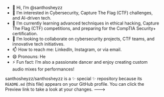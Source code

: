 
- 👋 Hi, I’m @santhosheyzz
- 👀 I’m interested in Cybersecurity, Capture The Flag (CTF) challenges, and AI-driven tech.
- 🌱 I’m currently learning advanced techniques in ethical hacking, Capture The Flag (CTF) competitions, and preparing for the CompTIA Security+ certification.
- 💞️ I’m looking to collaborate on cybersecurity projects, CTF teams, and innovative tech initiatives.
- 📫 How to reach me: LinkedIn, Instagram, or via email.
- 😄 Pronouns: He
- ⚡ Fun fact: I’m also a passionate dancer and enjoy creating custom audio mixes for performances!

santhosheyzz/santhosheyzz is a ✨ special ✨ repository because its `README.md` (this file) appears on your GitHub profile.
You can click the Preview link to take a look at your changes.
--->

